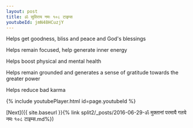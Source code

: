```yaml
---
layout: post
title: ॐ सुविराय नमः १०८ टाइम्स
youtubeId: jmN48HCuzjY
---
```

 
 
Helps get goodness, bliss and peace and God's blessings
 
Helps remain focused, help generate inner energy 
 
Helps boost physical and mental health 
 
Helps remain grounded and generates a sense of gratitude towards the greater power 
 
Helps reduce bad karma
 
 
 
 


{% include youtubePlayer.html id=page.youtubeId %}
 
[Next]({{ site.baseurl }}{% link  split2/_posts/2016-06-29-ॐ मुक्तानां परमायै गतये नमः १०८ टाइम्स.md%})
 
